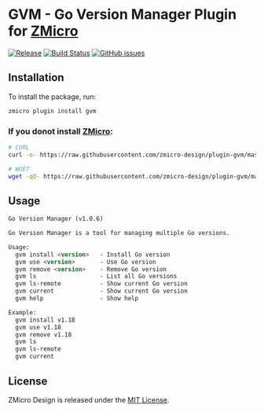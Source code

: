 # GVM - Go Version Manager Plugin for [ZMicro](https://github.com/zcorky/zmicro)

[![Release](https://img.shields.io/github/tag/zmicro-design/plugin-gvm.svg?label=Release)](https://github.com/zmicro-design/plugin-gvm/tags)
[![Build Status](https://github.com/zmicro-design/plugin-gvm/actions/workflows/test.yml/badge.svg?branch=master)](https://github.com/zmicro-design/plugin-gvm/actions/workflows/test.yml)
[![GitHub issues](https://img.shields.io/github/issues/zmicro-design/plugin-gvm.svg)](https://github.com/zmicro-design/plugin-gvm/issues)

## Installation

To install the package, run:

```bash
zmicro plugin install gvm
```

### If you donot install [ZMicro](https://github.com/zcorky/zmicro):

```bash
# CURL
curl -o- https://raw.githubusercontent.com/zmicro-design/plugin-gvm/master/install | bash

# WGET
wget -qO- https://raw.githubusercontent.com/zmicro-design/plugin-gvm/master/install | bash
```

## Usage

```markdown
Go Version Manager (v1.0.6)

Go Version Manager is a tool for managing multiple Go versions.

Usage:
  gvm install <version>   - Install Go version
  gvm use <version>       - Use Go version
  gvm remove <version>    - Remove Go version
  gvm ls                  - List all Go versions
  gvm ls-remote           - Show current Go version
  gvm current             - Show current Go version
  gvm help                - Show help

Example:
  gvm install v1.18
  gvm use v1.18
  gvm remove v1.18
  gvm ls
  gvm ls-remote
  gvm current
```

## License

ZMicro Design is released under the [MIT License](./LICENSE).
